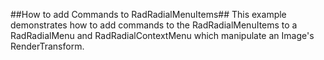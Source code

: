 ##How to add Commands to RadRadialMenuItems##
This example demonstrates how to add commands to the RadRadialMenuItems to a RadRadialMenu and RadRadialContextMenu which manipulate an Image's RenderTransform.